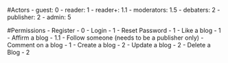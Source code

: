 #Actors
	- guest: 0
	- reader: 1
	- reader+: 1.1
	- moderators: 1.5
	- debaters: 2
	- publisher: 2
	- admin: 5

#Permissions
	- Register - 0
	- Login - 1
	- Reset Password - 1
	- Like a blog - 1
	- Affirm a blog - 1.1
	- Follow someone (needs to be a publisher only)
	- Comment on a blog - 1
	- Create a blog - 2
	- Update a blog - 2
	- Delete a Blog - 2

